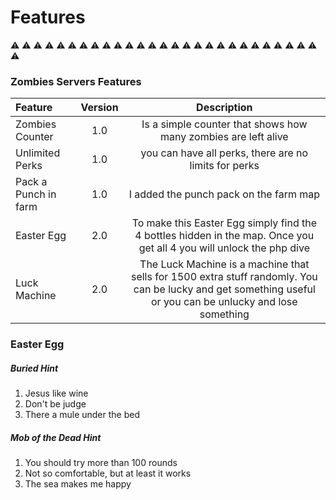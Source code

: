 # Features

:warning: :warning: :warning: :warning: :warning: :warning: :warning: :warning: :warning: :warning: :warning: :warning: :warning: :warning: :warning: :warning: :warning: :warning: :warning: :warning: :warning: :warning: :warning: :warning: :warning: :warning: :warning: :warning: 

### Zombies Servers Features
| Feature | Version | Description |
| :------------|:-------------:|:-------------:|
| Zombies Counter | 1.0 | Is a simple counter that shows how many zombies are left alive |
| Unlimited Perks | 1.0 | you can have all perks, there are no limits for perks |
| Pack a Punch in farm | 1.0 | I added the punch pack on the farm map |
| Easter Egg | 2.0 | To make this Easter Egg simply find the 4 bottles hidden in the map. Once you get all 4 you will unlock the php dive |
| Luck Machine | 2.0 | The Luck Machine is a machine that sells for 1500 extra stuff randomly. You can be lucky and get something useful or you can be unlucky and lose something |

### Easter Egg

##### Buried Hint
1. Jesus like wine
2. Don't be judge
3. There a mule under the bed

##### Mob of the Dead Hint
1. You should try more than 100 rounds
2. Not so comfortable, but at least it works
3. The sea makes me happy